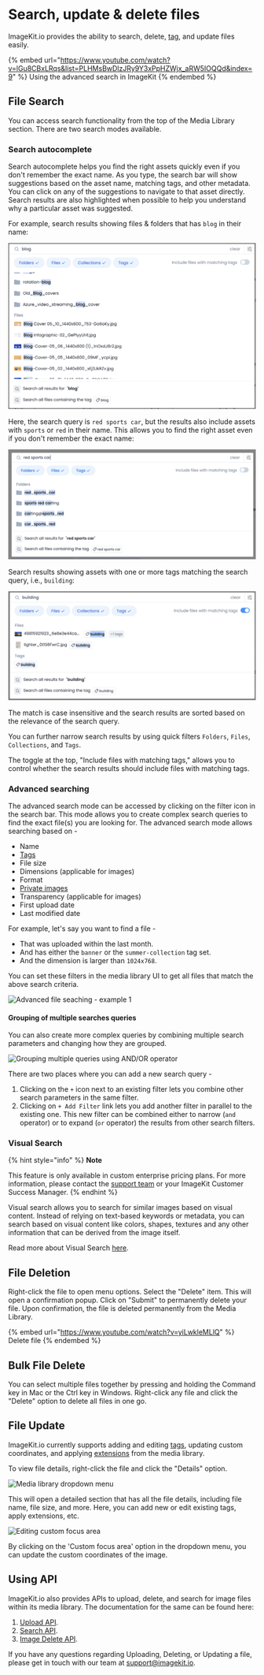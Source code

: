 # Search, update & delete files

ImageKit.io provides the ability to search, delete, [tag](image-tags.md), and update files easily.

{% embed url="https://www.youtube.com/watch?v=lGu8CBxLRqs&list=PLHMsBwDlzJRy9Y3xPpHZWjx_aRW5IOQQd&index=9" %}
Using the advanced search in ImageKit
{% endembed %}

## File Search

You can access search functionality from the top of the Media Library section. There are two search modes available.

### Search autocomplete

Search autocomplete helps you find the right assets quickly even if you don't remember the exact name. As you type, the search bar will show suggestions based on the asset name, matching tags, and other metadata. You can click on any of the suggestions to navigate to that asset directly. Search results are also highlighted when possible to help you understand why a particular asset was suggested.

For example, search results showing files & folders that has `blog` in their name:

![Search autocomplete example](../../.gitbook/assets/dam_autocompleter-2.png)

Here, the search query is `red sports car`, but the results also include assets with `sports` or `red` in their name. This allows you to find the right asset even if you don't remember the exact name:

![Search autocomplete](../../.gitbook/assets/dam_autocompleter-3.png)

Search results showing assets with one or more tags matching the search query, i.e., `building`:

![Search autocomplete example with matching tags](../../.gitbook/assets/dam_autocompleter.png)

The match is case insensitive and the search results are sorted based on the relevance of the search query.

You can further narrow search results by using quick filters `Folders`, `Files`, `Collections`, and `Tags`.

The toggle at the top, "Include files with matching tags," allows you to control whether the search results should include files with matching tags.

### Advanced searching

The advanced search mode can be accessed by clicking on the filter icon in the search bar. This mode allows you to create complex search queries to find the exact file(s) you are looking for. The advanced search mode allows searching based on -

* Name
* [Tags](image-tags.md)
* File size
* Dimensions (applicable for images)
* Format
* [Private images](../../features/security/private-images.md)
* Transparency (applicable for images)
* First upload date
* Last modified date

For example, let's say you want to find a file -

* That was uploaded within the last month.
* And has either the `banner` or the `summer-collection` tag set.
* And the dimension is larger than `1024x768`.

You can set these filters in the media library UI to get all files that match the above search criteria.

![Advanced file seaching - example 1](../../.gitbook/assets/advanced-search-example.png)

#### Grouping of multiple searches queries

You can also create more complex queries by combining multiple search parameters and changing how they are grouped.

![Grouping multiple queries using AND/OR operator](../../.gitbook/assets/advanced-search-and-or.png)

There are two places where you can add a new search query -

1. Clicking on the `+` icon next to an existing filter lets you combine other search parameters in the same filter.
2. Clicking on `+ Add Filter` link lets you add another filter in parallel to the existing one. This new filter can be combined either to narrow (`and` operator) or to expand (`or` operator) the results from other search filters.

### Visual Search


{% hint style="info" %}
**Note**

This feature is only available in custom enterprise pricing plans.
For more information, please contact the [support team](mailto:support@imagekit.io) or your ImageKit Customer Success Manager.
{% endhint %}

Visual search allows you to search for similar images based on visual content. Instead of relying on text-based keywords or metadata, you can search based on visual content like colors, shapes, textures and any other information that can be derived from the image itself.

Read more about Visual Search [here](../../features/visual-search.md).

## File Deletion

Right-click the file to open menu options. Select the "Delete" item. This will open a confirmation popup. Click on "Submit" to permanently delete your file. Upon confirmation, the file is deleted permanently from the Media Library.

{% embed url="https://www.youtube.com/watch?v=yiLwkleMLlQ" %}
Delete file
{% endembed %}

## Bulk File Delete

You can select multiple files together by pressing and holding the Command key in Mac or the Ctrl key in Windows. Right-click any file and click the "Delete" option to delete all files in one go.

## File Update

ImageKit.io currently supports adding and editing [tags](image-tags.md), updating custom coordinates, and applying [extensions](../../extensions/overview/README.md) from the media library.

To view file details, right-click the file and click the "Details" option.

![Media library dropdown menu](../../.gitbook/assets/ml-right-click-dropdown.png)

This will open a detailed section that has all the file details, including file name, file size, and more. Here, you can add new or edit existing tags, apply extensions, etc.

![Editing custom focus area](../../.gitbook/assets/edit-custom-coordinates.png)

By clicking on the 'Custom focus area' option in the dropdown menu, you can update the custom coordinates of the image.

## Using API

ImageKit.io also provides APIs to upload, delete, and search for image files within its media library. The documentation for the same can be found here:

1. [Upload API](../../api-reference/upload-file-api/).
2. [Search API](../../api-reference/media-api/list-and-search-files.md).
3. [Image Delete API](../../api-reference/media-api/delete-file.md).

If you have any questions regarding Uploading, Deleting, or Updating a file, please get in touch with our team at [support@imagekit.io](mailto:support@imagekit.io).
